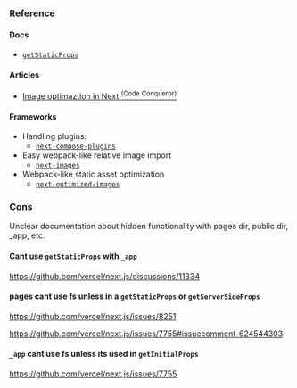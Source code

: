 

### Reference

#### Docs

- [`getStaticProps`][docs_getStaticProps]

#### Articles

- [Image optimaztion in Next <sup>(Code Conqueror)</sup>][article_imageOptimization]

#### Frameworks

- Handling plugins:
  - [`next-compose-plugins`][lib_next_compose_plugins]
- Easy webpack-like relative image import
  - [`next-images`][lib_next_images]
- Webpack-like static asset optimization
  - [`next-optimized-images`][lib_next_optimized_images]


### Cons

Unclear documentation about hidden functionality with pages dir, public dir,  _app, etc.

#### Cant use `getStaticProps` with `_app`

https://github.com/vercel/next.js/discussions/11334

#### pages cant use fs unless in a `getStaticProps` or `getServerSideProps`

https://github.com/vercel/next.js/issues/8251

https://github.com/vercel/next.js/issues/7755#issuecomment-624544303

#### `_app` cant use fs unless its used in `getInitialProps`

https://github.com/vercel/next.js/issues/7755


[docs_getStaticProps]: https://nextjs.org/docs/basic-features/data-fetching#getstaticprops-static-generation
[article_imageOptimization]: https://codeconqueror.com/blog/image-optimization-with-next-js

[lib_next_optimized_images]: https://github.com/cyrilwanner/next-optimized-images
[lib_next_images]: https://github.com/twopluszero/next-images
[lib_next_compose_plugins]: https://github.com/cyrilwanner/next-compose-plugins
